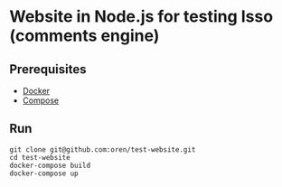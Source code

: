 # Website in Node.js for testing Isso (comments engine)

## Prerequisites

* [Docker](https://docs.docker.com/installation)
* [Compose](https://docs.docker.com/compose/install)

## Run

    git clone git@github.com:oren/test-website.git
    cd test-website
    docker-compose build
    docker-compose up
